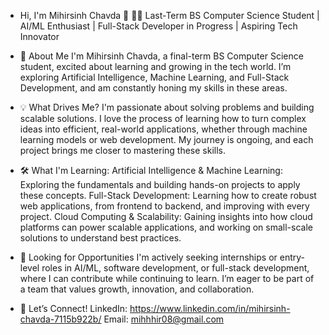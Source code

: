 - Hi, I'm Mihirsinh Chavda 👋
🧑‍💻 Last-Term BS Computer Science Student | AI/ML Enthusiast | Full-Stack Developer in Progress | Aspiring Tech Innovator

- 🚀 About Me
I'm Mihirsinh Chavda, a final-term BS Computer Science student, excited about learning and growing in the tech world. I’m exploring Artificial Intelligence, Machine Learning, and Full-Stack Development, and am constantly honing my skills in these areas.

- 💡 What Drives Me?
I'm passionate about solving problems and building scalable solutions. I love the process of learning how to turn complex ideas into efficient, real-world applications, whether through machine learning models or web development. My journey is ongoing, and each project brings me closer to mastering these skills.

- 🛠️ What I'm Learning:
Artificial Intelligence & Machine Learning: Exploring the fundamentals and building hands-on projects to apply these concepts.
Full-Stack Development: Learning how to create robust web applications, from frontend to backend, and improving with every project.
Cloud Computing & Scalability: Gaining insights into how cloud platforms can power scalable applications, and working on small-scale solutions to understand best practices.

- 💼 Looking for Opportunities
I'm actively seeking internships or entry-level roles in AI/ML, software development, or full-stack development, where I can contribute while continuing to learn. I’m eager to be part of a team that values growth, innovation, and collaboration.

- 🤝 Let’s Connect!
LinkedIn: https://www.linkedin.com/in/mihirsinh-chavda-7115b922b/
Email: mihhhir08@gmail.com


<!---
mihhhir08/mihhhir08 is a ✨ special ✨ repository because its `README.md` (this file) appears on your GitHub profile.
You can click the Preview link to take a look at your changes.
--->
